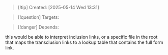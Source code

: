 
>[!tip] Created: [2025-05-14 Wed 13:31]

>[!question] Targets: 

>[!danger] Depends: 

this would be able to interpret inclusion links, or a specific file in the root that maps the transclusion links to a lookup table that contains the full form link.